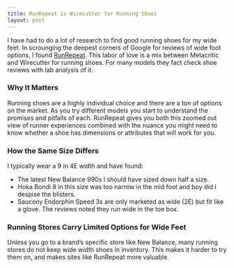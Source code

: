 ```yaml
---
title: RunRepeat is Wirecutter for Running Shoes
layout: post
---
```

I have had to do a lot of research to find good running shoes for my wide feet. In scrounging the deepest corners of Google for reviews of wide foot options, I found [RunRepeat](https://runrepeat.com). This labor of love is a mix between Metacritic and Wirecutter for running shoes. For many models they fact check shoe reviews with lab analysis of it.

### Why It Matters
Running shoes are a highly individual choice and there are a ton of options on the market. As you try different models you start to understand the promises and pitfalls of each. RunRepeat gives you both this zoomed out view of runner experiences combined with the nuance you might need to know whether a shoe has dimensions or attributes that will work for you.

### How the Same Size Differs
I typically wear a 9 in 4E width and have found:
* The latest New Balance 990s I should have sized down half a size.
* Hoka Bondi 8 in this size was too narrow in the mid foot and boy did I despise the blisters.
* Saucony Endorphin Speed 3s are only marketed as wide (2E) but fit like a glove. The reviews noted they run wide in the toe box.

### Running Stores Carry Limited Options for Wide Feet
Unless you go to a brand’s specific store like New Balance, many running stores do not keep wide width shoes in inventory. This makes it harder to try them on, and makes sites like RunRepeat more valuable. 


